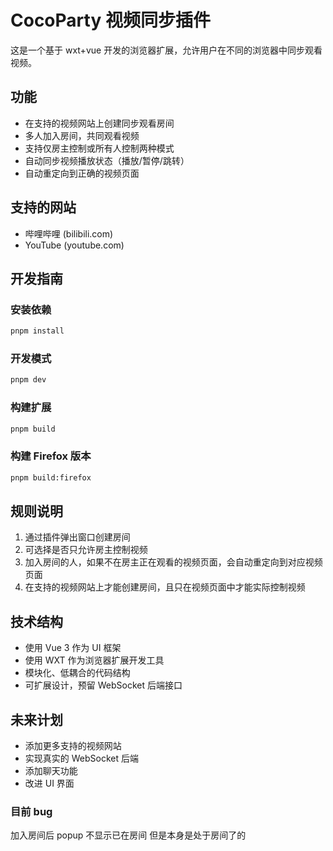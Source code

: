 # CocoParty 视频同步插件

这是一个基于 wxt+vue 开发的浏览器扩展，允许用户在不同的浏览器中同步观看视频。

## 功能

- 在支持的视频网站上创建同步观看房间
- 多人加入房间，共同观看视频
- 支持仅房主控制或所有人控制两种模式
- 自动同步视频播放状态（播放/暂停/跳转）
- 自动重定向到正确的视频页面

## 支持的网站

- 哔哩哔哩 (bilibili.com)
- YouTube (youtube.com)

## 开发指南

### 安装依赖

```bash
pnpm install
```

### 开发模式

```bash
pnpm dev
```

### 构建扩展

```bash
pnpm build
```

### 构建 Firefox 版本

```bash
pnpm build:firefox
```

## 规则说明

1. 通过插件弹出窗口创建房间
2. 可选择是否只允许房主控制视频
3. 加入房间的人，如果不在房主正在观看的视频页面，会自动重定向到对应视频页面
4. 在支持的视频网站上才能创建房间，且只在视频页面中才能实际控制视频

## 技术结构

- 使用 Vue 3 作为 UI 框架
- 使用 WXT 作为浏览器扩展开发工具
- 模块化、低耦合的代码结构
- 可扩展设计，预留 WebSocket 后端接口

## 未来计划

- 添加更多支持的视频网站
- 实现真实的 WebSocket 后端
- 添加聊天功能
- 改进 UI 界面

### 目前 bug

加入房间后 popup 不显示已在房间 但是本身是处于房间了的

